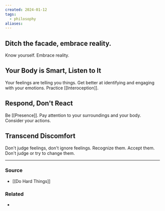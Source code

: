 ```yaml
---
created: 2024-01-12
tags:
  - philosophy
aliases:
---
```

## Ditch the facade, embrace reality.
Know yourself. Embrace reality. 

## Your Body is Smart, Listen to It
Your feelings are telling you things. Get better at identifying and engaging with your emotions. Practice [[Interoception]].

## Respond, Don't React
Be [[Presence]]. Pay attention to your surroundings and your body. Consider your actions. 

## Transcend Discomfort 
Don't judge feelings, don't ignore feelings. Recognize them. Accept them. Don't judge or try to change them. 

****
### Source
- [[Do Hard Things]]

### Related
- 
